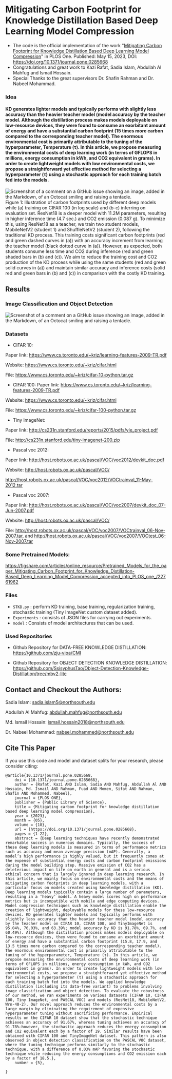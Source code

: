 # Mitigating Carbon Footprint for Knowledge Distillation Based Deep Learning Model Compression

* The code is the official implementation of the work "[Mitigating Carbon Footprint for Knowledge Distillation Based Deep Learning Model Compression](https://journals.plos.org/plosone/article?id=10.1371/journal.pone.0285668)" in PLOS One. Published: May 15, 2023, DOI: https://doi.org/10.1371/journal.pone.0285668
* Congratulations and great work to Kazi Rafat, Sadia Islam, Abdullah Al Mahfug and Ismail Hossain.
* Special Thanks to the great supervisors Dr. Shafin Rahman and Dr. Nabeel Mohammad.

### Idea

#### KD generates lighter models and typically performs with slightly less accuracy than the heavier teacher model (model accuracy by the teacher model. Although the distillation process makes models deployable on low-resource devices, they were found to consume an exorbitant amount of energy and have a substantial carbon footprint (15 times more carbon compared to the corresponding teacher model). The enormous environmental cost is primarily attributable to the tuning of the hyperparameter, Temperature (τ). In this article, we propose measuring the environmental costs of deep learning work (in terms of GFLOPS in millions, energy consumption in kWh, and CO2 equivalent in grams). In order to create lightweight models with low environmental costs, we propose a straightforward yet effective method for selecting a hyperparameter (τ) using a stochastic approach for each training batch fed into the models. 

![Screenshot of a comment on a GitHub issue showing an image, added in the Markdown, of an Octocat smiling and raising a tentacle.](https://github.com/King-Rafat/STKD_CFMitigation/blob/main/Figures/journal.pone.0285668.g001.PNG)
Figure 1: Illustration of carbon footprints used by different deep models while (a) training on CIFAR 100 (in log scale) and (b-c) inferring on evaluation set. ResNet18 is a deeper model with 11.2M parameters, resulting in higher inference time (4.7 sec.) and CO2 emission (0.087 g). To minimize this, using ResNet18 as a teacher, we train two student models, MobileNetV2 (student 1) and ShuffleNetV2 (student 2), following the traditional KD process. This training costs significant carbon footprints (red and green dashed curves in (a)) with an accuracy increment from learning the teacher model (black dotted curve in (a)). However, as expected, both students consume less time and CO2 during inference (red and green shaded bars in (b) and (c)). We aim to reduce the training cost and CO2 production of the KD process while using the same students (red and green solid curves in (a)) and maintain similar accuracy and inference costs (solid red and green bars in (b) and (c)) in comparison with the costly KD training.

## Results
### Image Classification and Object Detection

![Screenshot of a comment on a GitHub issue showing an image, added in the Markdown, of an Octocat smiling and raising a tentacle.](https://github.com/King-Rafat/STKD_CFMitigation/blob/main/Figures/journal.pone.0285668.t004.PNG)


### Datasets

* CIFAR 10: 

Paper link: https://www.cs.toronto.edu/~kriz/learning-features-2009-TR.pdf

Website: https://www.cs.toronto.edu/~kriz/cifar.html

File: https://www.cs.toronto.edu/~kriz/cifar-10-python.tar.gz

* CIFAR 100: 
Paper link: https://www.cs.toronto.edu/~kriz/learning-features-2009-TR.pdf

Website: https://www.cs.toronto.edu/~kriz/cifar.html

File: https://www.cs.toronto.edu/~kriz/cifar-100-python.tar.gz

* Tiny ImageNet: 

Paper link: http://cs231n.stanford.edu/reports/2015/pdfs/yle_project.pdf

File: http://cs231n.stanford.edu/tiny-imagenet-200.zip

* Pascal voc 2012:  

Paper link: http://host.robots.ox.ac.uk/pascal/VOC/voc2012/devkit_doc.pdf

Website: http://host.robots.ox.ac.uk/pascal/VOC/

http://host.robots.ox.ac.uk/pascal/VOC/voc2012/VOCtrainval_11-May-2012.tar

* Pascal voc 2007:  

Paper link: http://host.robots.ox.ac.uk/pascal/VOC/voc2007/devkit_doc_07-Jun-2007.pdf

Website: http://host.robots.ox.ac.uk/pascal/VOC/

File: http://host.robots.ox.ac.uk/pascal/VOC/voc2007/VOCtrainval_06-Nov-2007.tar, and http://host.robots.ox.ac.uk/pascal/VOC/voc2007/VOCtest_06-Nov-2007.tar

### Some Pretrained Models:
https://figshare.com/articles/online_resource/Pretrained_Models_for_the_paper_Mitigating_Carbon_Footprint_for_Knowledge_Distillation-Based_Deep_Learning_Model_Compression_accepted_into_PLOS_one_/22761962

### Files

* `STKD.py` : perform KD training, base training, regularization training, stochastic training (Tiny ImageNet custom dataset added). 
* `Experiments` : consists of JSON files for carrying out experiments.
* `model` : Consists of model architectures that can be used.


### Used Repositories

* Github Repository for DATA-FREE KNOWLEDGE DISTILLATION: https://github.com/zju-vipa/CMI

* Github Repository for OBJECT DETECTION KNOWLEDGE DISTILLATION: https://github.com/SsisyphusTao/Object-Detection-Knowledge-Distillation/tree/mbv2-lite

## Contact and Checkout the Authors:
Sadia Islam: sadia.islam5@northsouth.edu

Abdullah Al Mahfug: abdullah.mahfug@northsouth.edu

Md. Ismail Hossain: ismail.hossain2018@northsouth.edu

Dr. Nabeel Mohammad: nabeel.mohammed@northsouth.edu

## Cite This Paper
If you use this code and model and dataset splits for your research, please consider citing:

```
@article{10.1371/journal.pone.0285668,
    doi = {10.1371/journal.pone.0285668},
    author = {Rafat, Kazi AND Islam, Sadia AND Mahfug, Abdullah Al AND Hossain, Md. Ismail AND Rahman, Fuad AND Momen, Sifat AND Rahman, Shafin AND Mohammed, Nabeel},
    journal = {PLOS ONE},
    publisher = {Public Library of Science},
    title = {Mitigating carbon footprint for knowledge distillation based deep learning model compression},
    year = {2023},
    month = {05},
    volume = {18},
    url = {https://doi.org/10.1371/journal.pone.0285668},
    pages = {1-22},
    abstract = {Deep learning techniques have recently demonstrated remarkable success in numerous domains. Typically, the success of these deep learning models is measured in terms of performance metrics such as accuracy and mean average precision (mAP). Generally, a model’s high performance is highly valued, but it frequently comes at the expense of substantial energy costs and carbon footprint emissions during the model building step. Massive emission of CO2 has a deleterious impact on life on earth in general and is a serious ethical concern that is largely ignored in deep learning research. In this article, we mainly focus on environmental costs and the means of mitigating carbon footprints in deep learning models, with a particular focus on models created using knowledge distillation (KD). Deep learning models typically contain a large number of parameters, resulting in a ‘heavy’ model. A heavy model scores high on performance metrics but is incompatible with mobile and edge computing devices. Model compression techniques such as knowledge distillation enable the creation of lightweight, deployable models for these low-resource devices. KD generates lighter models and typically performs with slightly less accuracy than the heavier teacher model (model accuracy by the teacher model on CIFAR 10, CIFAR 100, and TinyImageNet is 95.04%, 76.03%, and 63.39%; model accuracy by KD is 91.78%, 69.7%, and 60.49%). Although the distillation process makes models deployable on low-resource devices, they were found to consume an exorbitant amount of energy and have a substantial carbon footprint (15.8, 17.9, and 13.5 times more carbon compared to the corresponding teacher model). The enormous environmental cost is primarily attributable to the tuning of the hyperparameter, Temperature (τ). In this article, we propose measuring the environmental costs of deep learning work (in terms of GFLOPS in millions, energy consumption in kWh, and CO2 equivalent in grams). In order to create lightweight models with low environmental costs, we propose a straightforward yet effective method for selecting a hyperparameter (τ) using a stochastic approach for each training batch fed into the models. We applied knowledge distillation (including its data-free variant) to problems involving image classification and object detection. To evaluate the robustness of our method, we ran experiments on various datasets (CIFAR 10, CIFAR 100, Tiny ImageNet, and PASCAL VOC) and models (ResNet18, MobileNetV2, Wrn-40-2). Our novel approach reduces the environmental costs by a large margin by eliminating the requirement of expensive hyperparameter tuning without sacrificing performance. Empirical results on the CIFAR 10 dataset show that the stochastic technique achieves an accuracy of 91.67%, whereas tuning achieves an accuracy of 91.78%—however, the stochastic approach reduces the energy consumption and CO2 equivalent each by a factor of 19. Similar results have been obtained with CIFAR 100 and TinyImageNet dataset. This pattern is also observed in object detection classification on the PASCAL VOC dataset, where the tuning technique performs similarly to the stochastic technique, with a difference of 0.03% mAP favoring the stochastic technique while reducing the energy consumptions and CO2 emission each by a factor of 18.5.},
    number = {5},

}
